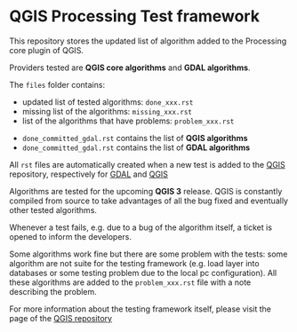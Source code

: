 QGIS Processing Test framework
==============================
This repository stores the updated list of algorithm added to the Processing core plugin of QGIS.

Providers tested are **QGIS core algorithms** and **GDAL algorithms**.

The `files` folder contains:

* updated list of tested algorithms: `done_xxx.rst`
* missing list of the algorithms: `missing_xxx.rst`
* list of the algorithms that have problems: `problem_xxx.rst`

- `done_committed_gdal.rst` contains the list of **QGIS algorithms**
- `done_committed_gdal.rst` contains the list of **GDAL algorithms**

All `rst` files are automatically created when a new test is added to the [QGIS](https://github.com/qgis/QGIS/) repository, respectively for [GDAL](https://github.com/qgis/QGIS/blob/master/python/plugins/processing/tests/testdata/gdal_algorithm_tests.yaml) and [QGIS](https://github.com/qgis/QGIS/blob/master/python/plugins/processing/tests/testdata/qgis_algorithm_tests.yaml)

Algorithms are tested for the upcoming **QGIS 3** release. QGIS is constantly compiled from source to take advantages of all the bug fixed and eventually other tested algorithms.

Whenever a test fails, e.g. due to a bug of the algorithm itself, a ticket is opened to inform the developers.

Some algorithms work fine but there are some problem with the tests: some algorithm are not suite for the testing framework (e.g. load layer into databases or some testing problem due to the local pc configuration).
All these algorithms are added to the `problem_xxx.rst` file with a note describing the problem.

For more information about the testing framework itself, please visit the page of the [QGIS repository](https://github.com/qgis/QGIS/tree/master/python/plugins/processing/tests) 
